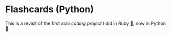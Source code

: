 # Flashcards (Python)
This is a revisit of the first _*solo coding project*_ I did in Ruby 💎, now in Python 🐍. 
